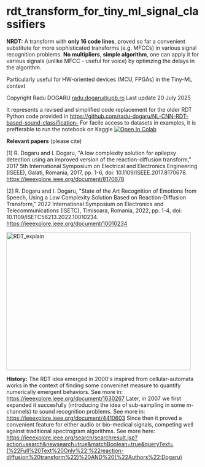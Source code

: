 # rdt_transform_for_tiny_ml_signal_classifiers
**NRDT:** A transform with **only 16 code lines**, proved so far a convenient substitute for more sophisticated transforms (e.g. MFCCs) in various signal recognition problems. **No multipliers**, **simple algorithm**, one can apply it for various signals (unlike MFCC - useful for voice) by optimzing the delays in the algorithm. 

Particularly useful for HW-oriented devices (MCU, FPGAs) in the Tiny-ML context 

Copyright Radu DOGARU radu.dogaru@upb.ro 
Last update 20 July 2025 

It represents a revised and simplified code replacement for the older RDT Python code provided in https://github.com/radu-dogaru/NL-CNN-RDT-based-sound-classification- 
For facile access to datasets in  examples, it is prefferable to run the notebook on Kaggle
<a href="https://colab.research.google.com/github/radu-dogaru/rdt_transform_for_tiny_ml_signal_classifiers/blob/main/nrdt-2025.ipynb">
  <img src="https://colab.research.google.com/assets/colab-badge.svg" alt="Open In Colab"/>
</a>

**Relevant papers** (please cite)

[1] R. Dogaru and I. Dogaru, "A low complexity solution for epilepsy detection using an improved version of the reaction-diffusion transform," 2017 5th International Symposium on Electrical and Electronics Engineering (ISEEE), Galati, Romania, 2017, pp. 1-6, doi: 10.1109/ISEEE.2017.8170678.
https://ieeexplore.ieee.org/document/8170678  

[2] R. Dogaru and I. Dogaru, "State of the Art Recognition of Emotions from Speech, Using a Low Complexity Solution Based on Reaction-Diffusion Transform," 2022 International Symposium on Electronics and Telecommunications (ISETC), Timisoara, Romania, 2022, pp. 1-4, doi: 10.1109/ISETC56213.2022.10010234. 
https://ieeexplore.ieee.org/document/10010234

<img width="480" height="360" alt="RDT_explain" src="https://github.com/user-attachments/assets/2a6c6523-7a5d-4153-9dbc-569c8dc30f91" />

**History:** The RDT idea emerged in 2000's inspired from cellular-automata works in the context of finding some conveninet measure to quantify numerically emergent behaviors. See more in:  https://ieeexplore.ieee.org/document/1630267
Later, in 2007 we first expanded it succesfully (introducing the idea of sub-sampling in some m-channels) to sound recognition problems. See more in: https://ieeexplore.ieee.org/document/4410603 
Since then it proved a convenient feature for either audio or bio-medical signals, competing well against traditional spectrogram algorithms. See more here: https://ieeexplore.ieee.org/search/searchresult.jsp?action=search&newsearch=true&matchBoolean=true&queryText=(%22Full%20Text%20Only%22:%22reaction-diffusion%20transform%22)%20AND%20(%22Authors%22:Dogaru)  

